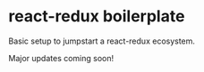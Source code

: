 # react-redux boilerplate

Basic setup to jumpstart a react-redux ecosystem.

Major updates coming soon!

